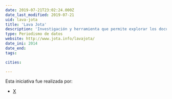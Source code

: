 ```yaml
---
date: 2019-07-21T23:02:24.000Z
date_last_modified: 2019-07-21
uid: lava-jota
title: 'Lava Jota'
description: 'Investigación y herramienta que permite explorar los documentos, procesos e involucrados en la operación Lava Jato en Brasil, la ofensiva contra la corrupción más grande en la historia del país.'
type: Periodismo de datos
website: http://www.jota.info/lavajota/
date_ini: 2014
date_end: 
tags:

cities: 

---
```


Esta iniciativa fue realizada por:

- [X](/organizaciones/jota-info)
